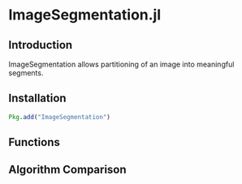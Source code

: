 # ImageSegmentation.jl


## Introduction

ImageSegmentation allows partitioning of an image into meaningful segments.

## Installation

```julia
Pkg.add("ImageSegmentation")
```

## Functions

## Algorithm Comparison
